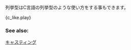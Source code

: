 <!--- `enum` can also be used as C-like enums. --->
列挙型はC言語の列挙型のような使い方をする事もできます。

{c_like.play}

### See also:

[キャスティング][cast]

[cast]: ./cast.html

